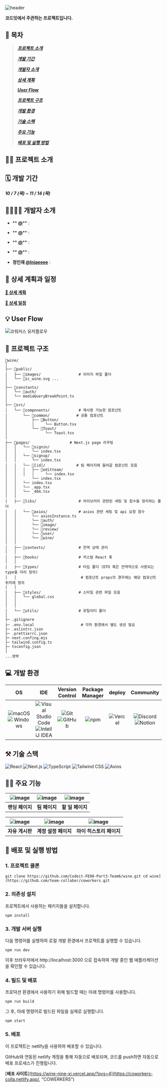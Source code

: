 ![header](https://capsule-render.vercel.app/api?type=waving&color=047857&height=250&section=header&text=COWERKERS&fontSize=80&fontAlignY=40&fontColor=ffffff)

**코드잇에서 주관하는  프로젝트입니다.**

## 📑 목차
> ***[프로젝트 소개](#프로젝트-소개)***
> 
> ***[개발 기간](#개발-기간)***
> 
> ***[개발자 소개](#개발자-소개)***
> 
> ***[상세 계획](#상세-계획)***
> 
> ***[User Flow](#User-Flow)***
> 
> ***[프로젝트 구조](#프로젝트-구조)***
> 
> ***[개발 환경](#개발-환경)***
> 
> ***[기술 스택](#기술-스택)***
> 
> ***[주요 기능](#주요-기능)***
>
> ***[배포 및 실행 방법](#배포-및-실행-방법)***
> 
  
## 🧑‍💻 <a name="프로젝트-소개"/>프로젝트 소개


## 🗓️ <a name="개발-기간"/>개발 기간
***10 / 7 (목) ~ 11 / 14 (목)***

## 👨‍👨‍👦‍👦 <a name="개발자-소개"/>개발자 소개 

- ** [**@**](, "개발자  프로필 링크")** : 

- ** [**@**](, "개발자  프로필 링크")** : 
  
- ** [**@**](, "개발자  프로필 링크")** : 

- ** [**@**](, "개발자  프로필 링크")** : 

- **정인재 [**@Injaeeee**](https://github.com/Injaeeee?pvs=4, "개발자  프로필 링크")** : 


## 📃 <a name="상세-계획"/>상세 계획과 일정



[**📌 상세 계획**](https://www.notion.so/wonsik/11309277475d81549fe7ebf0e04dae7d, "상세 계획 노션 링크")

[**📝 상세 일정**](https://www.notion.so/wonsik/11309277475d810db53ec53c248f89d7, "회의록 노션 링크")

## 💡 <a name="User-Flow"/>User Flow
![코워커스 유저플로우](https://github.com/user-attachments/assets/8a985e36-821c-495c-93bf-64154343e896)




## 📁 <a name="프로젝트-구조"/>프로젝트 구조
```
📁wine/
│
├── 📁public/
│   ├── 📁images/                 # 이미지 파일 폴더
│   └── 📁ic_wine.svg ...
│
├── 📁constants/
│   └── 📁auth/        
│   └── mediaQueryBreakPoint.ts
│
├── 📁src/
│   └── 📁components/             # 재사용 가능한 컴포넌트
│       └── 📁common/            # 공통 컴포넌트
│           ├── 📁Button/
│           │     └── Button.tsx
│           └── 📁Toast/
│                 └── Toast.tsx
│   
├── 📁pages/                  # Next.js page 라우팅 
│   │   └── 📁signin/
│   │       └── index.tsx
│   │   └── 📁signup/
│   │       └── index.tsx
│   │   └── 📁[id]/              # 팀 페이지에 들어갈 컴포넌트 모음
│   │   │   ├── 📁editteam/
│   │   │   │     └── index.tsx
│   │       └── index.tsx
│   │   └── index.tsx
│   │   └── _app.tsx
│   │   └── _404.tsx
│   │
│   ├── 📁libs/                   # 라이브러리 관련된 세팅 및 함수들 정리하는 폴더
│   │   └── 📁axios/              # axios 관련 세팅 및 api 요청 함수
│   │       └── axiosInstance.ts
│   │       └── 📁auth/          
│   │       └── 📁image/       
│   │       └── 📁review/      
│   │       └── 📁user/     
│   │       └── 📁wine/    
│   │
│   ├── 📁contexts/               # 전역 상태 관리 
│   │
│   ├── 📁hooks/                  # 커스텀 React 훅
│   │
│   ├── 📁types/                  # 타입 폴더 (DTO 혹은 전역적으로 사용되는 type을 미리 정의)
│   │                             # 컴포넌트 props의 경우에는 해당 컴포넌트 위치에 정의
│   │
│   ├── 📁styles/                 # 스타일 관련 파일 모음
│   │   └── global.css
│   │
│   │
│   └── 📁utils/                  # 유틸리티 폴더
│
├─ .gitignore
├─ .env.local                     # 각자 환경에서 별도 생성 필요
├─ .eslintrc.json
├─ .prettierrc.json
├─ next.confing.mjs
├─ tailwind.config.ts
├─ tsconfig.json
│
...생략
```

## 💻 <a name="개발-환경"/>개발 환경

|OS|IDE|Version Control|Package Manager|deploy|Community|
|:---:|:---:|:---:|:---:|:---:|:---:|
|![macOS](https://img.shields.io/badge/macOS-000000?style=for-the-badge&logo=apple&logoColor=white) ![Windows](https://img.shields.io/badge/Windows-0078D6?style=for-the-badge&logo=windows&logoColor=white)|![Visual Studio Code](https://img.shields.io/badge/Visual_Studio_Code-0078d7?style=for-the-badge&logo=visual-studio-code&logoColor=white) ![IntelliJ IDEA](https://img.shields.io/badge/IntelliJ_IDEA-000000?style=for-the-badge&logo=intellij-idea&logoColor=white)|![Git](https://img.shields.io/badge/Git-F05032?style=for-the-badge&logo=git&logoColor=white) ![GitHub](https://img.shields.io/badge/GitHub-181717?style=for-the-badge&logo=github&logoColor=white)|![npm](https://img.shields.io/badge/npm-CB3837?style=for-the-badge&logo=npm&logoColor=white)|![Vercel](https://img.shields.io/badge/Vercel-000000?style=for-the-badge&logo=vercel&logoColor=white)|![Discord](https://img.shields.io/badge/Discord-5865F2?style=for-the-badge&logo=discord&logoColor=white)![Notion](https://img.shields.io/badge/Notion-000000?style=for-the-badge&logo=notion&logoColor=white)|


## ⚒ <a name="기술-스택"/>기술 스택

![React](https://img.shields.io/badge/React-61DAFB?style=for-the-badge&logo=react&logoColor=white)
![Next.js](https://img.shields.io/badge/Next.js-000000?style=for-the-badge&logo=next.js&logoColor=white)
![TypeScript](https://img.shields.io/badge/TypeScript-007ACC?style=for-the-badge&logo=typescript&logoColor=white)
![Tailwind CSS](https://img.shields.io/badge/Tailwind_CSS-38B2AC?style=for-the-badge&logo=tailwind-css&logoColor=white)
![Axios](https://img.shields.io/badge/Axios-5A29E4?style=for-the-badge&logo=axios&logoColor=white)


## 👨‍🏫 <a name="주요-기능"/>주요 기능

|![image](https://github.com/user-attachments/assets/31c20b48-9c9e-4894-b560-de0630da47d2)|![image](https://github.com/user-attachments/assets/553dcfc9-d308-4e3d-a0a3-60dd602900c4)|![image](https://github.com/user-attachments/assets/0e1908e3-88e1-4f30-baf9-bb6ec3abb8ec)|
|:---:|:---:|:---:|
|**랜딩 페이지**|**팀 페이지**|**할 일 페이지**|

|![image](https://github.com/user-attachments/assets/6b3ed4c5-ed2a-4c8c-ae32-8f7d9622b67a)|![image](https://github.com/user-attachments/assets/50679453-8afa-4185-8aa1-03f14e3eb6e2)|![image](https://github.com/user-attachments/assets/1432afe2-988e-404f-81a2-c23e313f4049)|
|:---:|:---:|:---:|
|**자유 게시판**|**계정 설정 페이지**|**마이 히스토리 페이지**|


## 🚀 <a name="배포-및-실행-방법"/>배포 및 실행 방법

### 1. 프로젝트 클론

```git clone https://github.com/Codeit-FE08-Part3-Team6/wine.git cd wine](https://github.com/team-collabor/coworkers.git```

### 2. 의존성 설치
프로젝트에서 사용하는 패키지들을 설치합니다.

```npm install```

### 3. 개발 서버 실행
다음 명령어를 실행하여 로컬 개발 환경에서 프로젝트를 실행할 수 있습니다.

```npm run dev```

이후 브라우저에서 http://localhost:3000 으로 접속하여 개발 중인 웹 애플리케이션을 확인할 수 있습니다.

### 4. 빌드 및 배포
프로덕션 환경에서 사용하기 위해 빌드할 때는 아래 명령어를 사용합니다.

```npm run build```


그 후, 아래 명령어로 빌드된 파일을 실제로 실행합니다.


```npm start```


### 5. 배포
이 프로젝트는 netlify을 사용하여 배포할 수 있습니다. 

GitHub와 연동된 netlify 계정을 통해 자동으로 배포되며, 코드를 push하면 자동으로 배포 프로세스가 진행됩니다.


[**배포 사이트**](https://wine-nine-xi.vercel.app/?pvs=4](https://coworkers-colla.netlify.app/, "COWERKERS")



